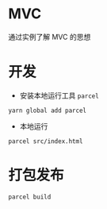 # MVC
通过实例了解 MVC 的思想
# 开发
* 安装本地运行工具 `parcel`
```
yarn global add parcel
```
* 本地运行
```
parcel src/index.html
```

# 打包发布

```
parcel build
```
